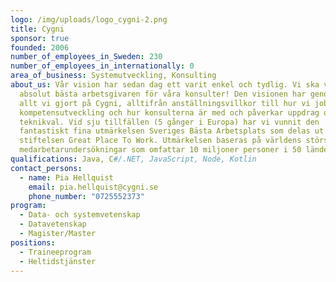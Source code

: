 ```yaml
---
logo: /img/uploads/logo_cygni-2.png
title: Cygni
sponsor: true
founded: 2006
number_of_employees_in_Sweden: 230
number_of_employees_in_internationally: 0
area_of_business: Systemutveckling, Konsulting
about_us: Vår vision har sedan dag ett varit enkel och tydlig. Vi ska vara den
  absolut bästa arbetsgivaren för våra konsulter! Den visionen har genomsyrat
  allt vi gjort på Cygni, alltifrån anställningsvillkor till hur vi jobbar med
  kompetensutveckling och hur konsulterna är med och påverkar uppdrag och
  teknikval. Vid sju tillfällen (5 gånger i Europa) har vi vunnit den
  fantastiskt fina utmärkelsen Sveriges Bästa Arbetsplats som delas ut av
  stiftelsen Great Place To Work. Utmärkelsen baseras på världens största
  medarbetarundersökningar som omfattar 10 miljoner personer i 50 länder.
qualifications: Java, C#/.NET, JavaScript, Node, Kotlin
contact_persons:
  - name: Pia Hellquist
    email: pia.hellquist@cygni.se
    phone_number: "0725552373"
program:
  - Data- och systemvetenskap
  - Datavetenskap
  - Magister/Master
positions:
  - Traineeprogram
  - Heltidstjänster
---
```

